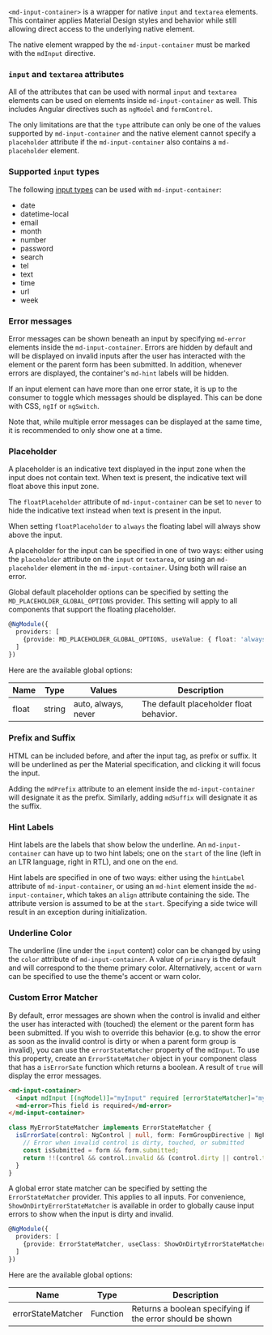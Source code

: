 `<md-input-container>` is a wrapper for native `input` and `textarea` elements. This container
applies Material Design styles and behavior while still allowing direct access to the underlying
native element.

The native element wrapped by the `md-input-container` must be marked with the `mdInput` directive.

<!-- example(input-overview) -->

### `input` and `textarea` attributes

All of the attributes that can be used with normal `input` and `textarea` elements can be used on
elements inside `md-input-container` as well. This includes Angular directives such as
`ngModel` and `formControl`.

The only limitations are that the `type` attribute can only be one of the values supported by
`md-input-container` and the native element cannot specify a `placeholder` attribute if the
`md-input-container` also contains a `md-placeholder` element.

### Supported `input` types

The following [input types](https://developer.mozilla.org/en-US/docs/Web/HTML/Element/input) can
be used with `md-input-container`:
* date
* datetime-local
* email
* month
* number
* password
* search
* tel
* text
* time
* url
* week

### Error messages

Error messages can be shown beneath an input by specifying `md-error` elements inside the
`md-input-container`. Errors are hidden by default and will be displayed on invalid inputs after
the user has interacted with the element or the parent form has been submitted. In addition,
whenever errors are displayed, the container's `md-hint` labels will be hidden.

If an input element can have more than one error state, it is up to the consumer to toggle which
messages should be displayed. This can be done with CSS, `ngIf` or `ngSwitch`.

Note that, while multiple error messages can be displayed at the same time, it is recommended to
only show one at a time.

<!-- example(input-errors) -->

### Placeholder

A placeholder is an indicative text displayed in the input zone when the input does not contain
text. When text is present, the indicative text will float above this input zone.

The `floatPlaceholder` attribute of `md-input-container` can be set to `never` to hide the
indicative text instead when text is present in the input.

When setting `floatPlaceholder` to `always` the floating label will always show above the input.

A placeholder for the input can be specified in one of two ways: either using the `placeholder`
attribute on the `input` or `textarea`, or using an `md-placeholder` element in the
`md-input-container`. Using both will raise an error.

Global default placeholder options can be specified by setting the `MD_PLACEHOLDER_GLOBAL_OPTIONS`
provider. This setting will apply to all components that support the floating placeholder.

```ts
@NgModule({
  providers: [
    {provide: MD_PLACEHOLDER_GLOBAL_OPTIONS, useValue: { float: 'always' }}
  ]
})
```

Here are the available global options:

| Name            | Type    | Values              | Description                               |
| --------------- | ------- | ------------------- | ----------------------------------------- |
| float           | string  | auto, always, never | The default placeholder float behavior.   |

### Prefix and Suffix

HTML can be included before, and after the input tag, as prefix or suffix. It will be underlined as
per the Material specification, and clicking it will focus the input.

Adding the `mdPrefix` attribute to an element inside the `md-input-container` will designate it as
the prefix. Similarly, adding `mdSuffix` will designate it as the suffix.

<!-- example(input-prefix-suffix) -->

### Hint Labels

Hint labels are the labels that show below the underline. An `md-input-container` can have up to two
hint labels; one on the `start` of the line (left in an LTR language, right in RTL), and one on the
`end`.

Hint labels are specified in one of two ways: either using the `hintLabel` attribute of
`md-input-container`, or using an `md-hint` element inside the `md-input-container`, which takes an
`align` attribute containing the side. The attribute version is assumed to be at the `start`.
Specifying a side twice will result in an exception during initialization.

<!-- example(input-hint) -->

### Underline Color

The underline (line under the `input` content) color can be changed by using the `color`
attribute of `md-input-container`. A value of `primary` is the default and will correspond to the
theme primary color. Alternatively, `accent` or `warn` can be specified to use the theme's accent or
warn color.

### Custom Error Matcher

By default, error messages are shown when the control is invalid and either the user has interacted
with (touched) the element or the parent form has been submitted. If you wish to override this
behavior (e.g. to show the error as soon as the invalid control is dirty or when a parent form group
is invalid), you can use the `errorStateMatcher` property of the `mdInput`. To use this property,
create an `ErrorStateMatcher` object in your component class that has a `isErrorSate` function which
returns a boolean. A result of `true` will display the error messages.

```html
<md-input-container>
  <input mdInput [(ngModel)]="myInput" required [errorStateMatcher]="myErrorStateMatcher">
  <md-error>This field is required</md-error>
</md-input-container>
```

```ts
class MyErrorStateMatcher implements ErrorStateMatcher {
  isErrorSate(control: NgControl | null, form: FormGroupDirective | NgForm | null): boolean {
    // Error when invalid control is dirty, touched, or submitted
    const isSubmitted = form && form.submitted;
    return !!(control && control.invalid && (control.dirty || control.touched || isSubmitted)));
  }
}
```

A global error state matcher can be specified by setting the `ErrorStateMatcher` provider. This
applies to all inputs. For convenience, `ShowOnDirtyErrorStateMatcher` is available in order to
globally cause input errors to show when the input is dirty and invalid.

```ts
@NgModule({
  providers: [
    {provide: ErrorStateMatcher, useClass: ShowOnDirtyErrorStateMatcher}
  ]
})
```

Here are the available global options:

| Name              | Type     | Description |
| ----------------- | -------- | ----------- |
| errorStateMatcher | Function | Returns a boolean specifying if the error should be shown |

